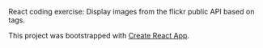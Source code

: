 React coding exercise: Display images from the flickr public API based on tags.

This project was bootstrapped with [Create React App](https://github.com/facebookincubator/create-react-app).

